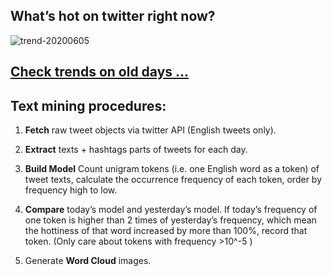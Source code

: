 ## What’s hot on twitter right now?

![trend-20200605][wordcloud]

[wordcloud]: https://raw.githubusercontent.com/xdqc/tweet-trend-everyday/master/word-cloud/trend-20200605.png?token=AF5V4P7ADR6KQBZ4CEDTNIK6AXRMU "trend-20200605"

## [Check trends on old days ...](https://github.com/xdqc/tweet-trend-everyday/tree/master/word-cloud)

## Text mining procedures:

1. **Fetch** raw tweet objects via twitter API (English tweets only).

2. **Extract** texts + hashtags parts of tweets for each day.

3. **Build Model** Count unigram tokens (i.e. one English word as a token) of tweet texts, calculate the occurrence frequency of each token, order by frequency high to low.

4. **Compare** today’s model and yesterday’s model. If today’s frequency of one token is higher than 2 times of yesterday’s frequency, which mean the hottiness of that word increased by more than 100%, record that token. (Only care about tokens with frequency >10^-5 )

5. Generate **Word Cloud** images.
